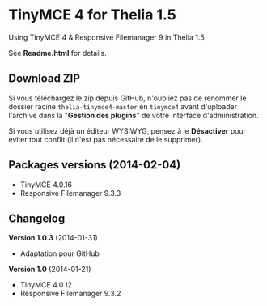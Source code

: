 TinyMCE 4 for Thelia 1.5
========================

Using TinyMCE 4 &amp; Responsive Filemanager 9 in Thelia 1.5

See **Readme.html** for details.

Download ZIP
------------
Si vous téléchargez le zip depuis GitHub, n'oubliez pas de renommer le dossier racine `thelia-tinymce4-master` en `tinymce4` avant d'uploader l'archive dans la "**Gestion des plugins**" de votre interface d'administration.

Si vous utilisez déjà un éditeur WYSIWYG, pensez à le **Désactiver** pour éviter tout conflit (il n'est pas nécessaire de le supprimer).


Packages versions (2014-02-04)
------------------------------

* TinyMCE 4.0.16
* Responsive Filemanager 9.3.3


Changelog
---------

**Version 1.0.3** (2014-01-31)
* Adaptation pour GitHub

**Version 1.0** (2014-01-21)
* TinyMCE 4.0.12
* Responsive Filemanager 9.3.2

